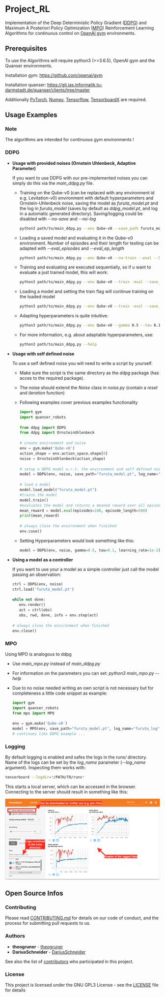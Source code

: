 # Project_RL
Implementation of the Deep Deterministic Policy Gradient ([DDPG](https://arxiv.org/abs/1509.02971)) and Maximum A Posteriori
Policy Optimization ([MPO](https://arxiv.org/abs/1806.06920)) Reinforcement Learning Algorithms for continuous 
control on [OpenAI gym](https://github.com/openai/gym) environments.

## Prerequisites
To use the Algorithms will require python3 (>=3.6.5), OpenAI gym and the 
Quanser environments.

Installation gym: https://github.com/openai/gym

Installation quanser: https://git.ias.informatik.tu-darmstadt.de/quanser/clients/tree/master

Additionally [PyTorch](https://pytorch.org), [Numpy](https://www.scipy.org/scipylib/download.html), 
[Tensorflow](https://www.tensorflow.org/install), 
[TensorboardX](https://tensorboardx.readthedocs.io/en/latest/index.html) are required.

## Usage Examples
### Note
The algorithms are intended for continuous gym environments !
### DDPG
 * **Usage with provided noises (Ornstein Uhlenbeck, Adaptive Parameter)**

    If you want to use DDPG with our pre-implemented noises
    you can simply do this via the _main_ddpg.py_ file.
        
    * Training on the Qube-v0 (can be replaced with any environment id e.g. Levitation-v0) environment with default hyperparameters and Ornstein-Uhlenbeck noise, 
    saving the model as _furuta_model.pt_ and the log in _furuta_model_
    (saves by default as _ddpg_model.pt_, and log in a automatic generated directory).
    Saving/logging could be disabled with _--no-save_ and _--no-log_
        
        ```bash
        python3 path/to/main_ddpg.py --env Qube-v0 --save_path furuta_model.pt --log_name furuta_log
        ```
    
    * Loading a saved model and evaluating it in the Qube-v0 environment.
     Number of episodes and their length for testing can be adapted with _--eval_episodes_
     and _--eval_ep_length_
    
        ```bash
        python3 path/to/main_ddpg.py --env Qube-v0 --no-train --eval --load furuta_model.pt
        ```
        
    * Training and evaluating are executed sequentially, so if u want to evaluate a just 
    trained model, this will work:
    
        ```bash
        python3 path/to/main_ddpg.py --env Qube-v0 --train -eval --save_path furuta_model.pt --log_name furuta_log 
        ```
        
    * Loading a model and setting the train flag will continue training on the loaded model
    
        ```bash
        python3 path/to/main_ddpg.py --env Qube-v0 --train -eval --save_path furuta_model.pt --log_name furuta_log --load furuta_model.pt
        ```
        
    * Adapting hyperparameters is quite intuitive:
    
        ````bash
        python3 path/to/main_ddpg.py --env Qube-v0 --gamma 0.5 --tau 0.1 --batch_size 1024
        ````

    * For more information, e.g. about adaptable hyperparameters, use:
    
        ```bash
        python3 path/to/main_ddpg.py --help
        ```
    
 * **Usage with self defined noise**
 
   To use a self defined noise you will need to write a script by yourself.
   
   * Make sure the script is the same directory as the _ddpg_ package (has acces to the required package).
   * The noise should extend the _Noise_ class in _noise.py_ (contain a _reset_ and _iteration_ function) 
   * Following examples cover previous examples functionality
   
        ```python
        import gym    
        import quanser_robots
    
        from ddpg import DDPG
        from ddpg import OrnsteinUhlenbeck
     
        # create environment and noise
        env = gym.make('Qube-v0')
        action_shape = env.action_space.shape[0] 
        noise = OrnsteinUhlenbeck(action_shape)
        
        # setup a DDPG model w.r.t. the environment and self defined noise
        model = DDPG(env, noise, save_path="furuta_model.pt", log_name="furuta_log")
    
        # load a model
        model.load_model("furuta_model.pt")
        #trains the model
        model.train()
        #evaluates the model and returns a meaned reward over all episodes
        mean_reward = model.eval(episodes=100, episode_length=500)
        print(mean_reward)
        
        # always close the environment when finished 
        env.cose()
        ``` 
    * Setting Hyperparameters would look something like this:
 
       ```python
       model = DDPG(env, noise, gamma=0.5, tau=0.1, learning_rate=1e-2)
       ```
 * **Using a model as a controller**
    
    If you want to use your a model as a simple controller just call the model
    passing an observation:
    
    ```python
    ctrl = DDPG(env, noise)
    ctrl.load('furuta_model.pt')

    while not done:
       env.render()
       act = ctrl(obs)
       obs, rwd, done, info = env.step(act)
    
    # always close the environment when finished
    env.close()
    ```
### MPO

Using MPO is analogous to ddpg

* Use _main_mpo.py_ instead of _main_ddpg.py_
* For information on the parameters you can set: _python3 main_mpo.py --help_
* Due to no noise needed writing an own script is not necessary but for completeness 
a little code snippet as example:

    ```python
    import gym
    import quanser_robots
    from mpo import MPO

    env = gym.make('Qube-v0')
    model = MPO(env, save_path="furuta_model.pt", log_name="furuta_log")
    # continues like DDPG example ...
    ```

### Logging
By default logging is enabled and safes the logs in the _runs/_ directory.
Name of the logs can be set by the *log_name* parameter (*--log_name* argument).
Inspecting them works with:

```bash
tensorboard --logdir=*/PATH/TO/runs*
```
This starts a local server, which can be accessed in the browser.
Connecting to the server should result in something like this:

![tensorboar](data/tensorboard.png)

## Open Source Infos
### Contributing
Please read [CONTRIBUTING.md](https://gist.github.com/PurpleBooth/b24679402957c63ec426) for details on our code of conduct, and the process for submitting pull requests to us.

### Authors
* **theogruner**      - [theogruner](https://github.com/theogruner)
* **DariusSchneider** - [DariusSchneider](https://github.com/DariusSchneider)

See also the list of [contributors](https://github.com/theogruner/Project_RL/contributors) who participated in this project.

### License
This project is licensed under the GNU GPL3 License - see the [LICENSE](LICENSE) file for details
